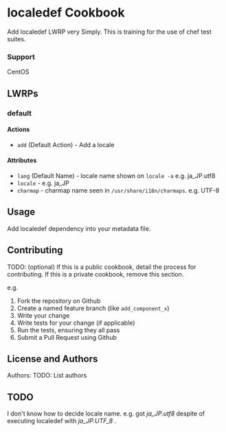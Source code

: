 localedef Cookbook
==================
Add localedef LWRP very Simply.
This is training for the use of chef test suites.

### Support

CentOS

LWRPs
----------

### default

#### Actions

- `add` (Default Action) - Add a locale

#### Attributes

- `lang` (Default Name) - locale name shown on `locale -a` e.g. ja_JP.utf8
- `locale`  - e.g. ja_JP
- `charmap`  - charmap name seen in `/usr/share/i18n/charmaps`. e.g. UTF-8

Usage
-----
Add localedef dependency into your metadata file.

Contributing
------------
TODO: (optional) If this is a public cookbook, detail the process for contributing. If this is a private cookbook, remove this section.

e.g.
1. Fork the repository on Github
2. Create a named feature branch (like `add_component_x`)
3. Write your change
4. Write tests for your change (if applicable)
5. Run the tests, ensuring they all pass
6. Submit a Pull Request using Github

License and Authors
-------------------
Authors: TODO: List authors

TODO
-------------------
I don't know how to decide locale name.
e.g. got _ja_JP.utf8_ despite of executing localedef with *ja_JP.UTF_8* .

